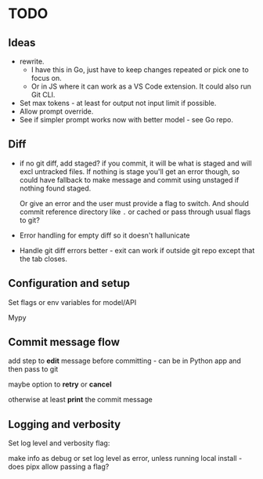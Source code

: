 # TODO

## Ideas

- rewrite.
    - I have this in Go, just have to keep changes repeated or pick one to focus on.
    - Or in JS where it can work as a VS Code extension. It could also run Git CLI.
- Set max tokens - at least for output not input limit if possible.
- Allow prompt override.
- See if simpler prompt works now with better model - see Go repo.

## Diff

- if no git diff, add staged?
    if you commit, it will be what is staged and will excl untracked files. If nothing is stage you'll get an error though,  so could have fallback to make message and commit using unstaged if nothing found staged.

    Or give an error and the user must provide a flag to switch. And should commit reference directory like `.` or cached or pass through usual flags to git?
- Error handling for empty diff so it doesn't hallunicate
- Handle git diff errors better - exit can work if outside git repo except that the tab closes.


## Configuration and setup

Set flags or env variables for model/API

Mypy


## Commit message flow

add step to **edit** message before committing - can be in Python app and then pass to git

maybe option to **retry** or **cancel**

otherwise at least **print** the commit message


## Logging and verbosity

Set log level and verbosity flag:

make info as debug
or set log level as error, unless running local install - does pipx allow passing a flag?
